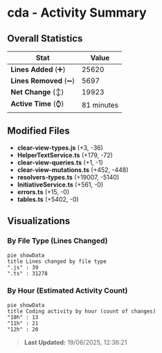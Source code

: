 # cda - Activity Summary 

## Overall Statistics

| Stat                   | Value                                                             |
| ---------------------- | ----------------------------------------------------------------- |
| **Lines Added** (➕)   | 25620                                          |
| **Lines Removed** (➖) | 5697                                        |
| **Net Change** (↕)    | 19923                |
| **Active Time** (⌚)   | 81 minutes |


## Modified Files
- **clear-view-types.js** (+3, -36)
- **HelperTextService.ts** (+179, -72)
- **clear-view-queries.ts** (+1, -1)
- **clear-view-mutations.ts** (+452, -448)
- **resolvers-types.ts** (+19007, -5140)
- **InitiativeService.ts** (+561, -0)
- **errors.ts** (+15, -0)
- **tables.ts** (+5402, -0)

## Visualizations

### By File Type (Lines Changed)

```mermaid
pie showData
title Lines changed by file type
".js" : 39
".ts" : 31278
```

### By Hour (Estimated Activity Count)

```mermaid
pie showData
title Coding activity by hour (count of changes)
"10h" : 13
"11h" : 21
"12h" : 20
```


> **Last Updated:** 19/06/2025, 12:38:21